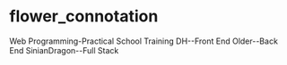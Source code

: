 # flower_connotation
Web Programming-Practical School Training
DH--Front End
Older--Back End
SinianDragon--Full Stack
